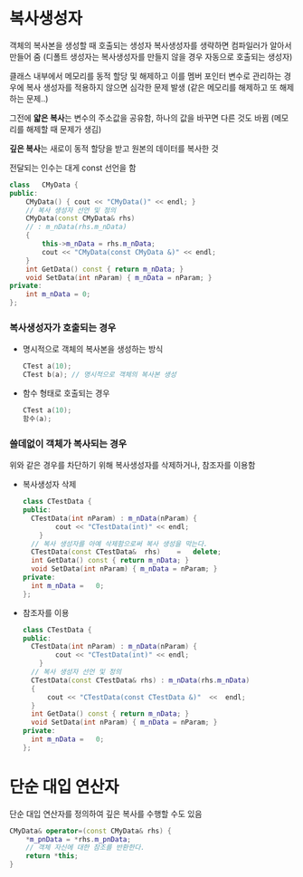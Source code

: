 # 복사생성자

객체의 복사본을 생성할 때 호출되는 생성자
복사생성자를 생략하면 컴파일러가 알아서 만들어 줌
(디폴트 생성자는 복사생성자를 만들지 않을 경우 자동으로 호출되는 생성자)

클래스 내부에서 메모리를 동적 할당 및 해제하고 이를 멤버 포인터 변수로 관리하는 경우에 복사 생성자를 적용하지 않으면 심각한 문제 발생 (같은 메모리를 해제하고 또 해제하는 문제..)

그전에 **얇은 복사**는
변수의 주소값을 공유함, 하나의 값을 바꾸면 다른 것도 바뀜 (메모리를 해제할 때 문제가 생김)

**깊은 복사**는
새로이 동적 할당을 받고 원본의 데이터를 복사한 것

전달되는 인수는 대게 const 선언을 함

```c++
class	CMyData	{
public:
	CMyData() { cout << "CMyData()" << endl; }
	// 복사 생성자 선언 및 정의
	CMyData(const CMyData& rhs)	
	// : m_nData(rhs.m_nData)
	{
		this->m_nData = rhs.m_nData;
		cout << "CMyData(const CMyData &)" << endl;
	}
	int	GetData() const { return m_nData; }
	void SetData(int nParam) { m_nData = nParam; }
private:
	int m_nData	= 0;
};
```



### 복사생성자가 호출되는 경우

- 명시적으로 객체의 복사본을 생성하는 방식

  ```c++
  CTest a(10);
  CTest b(a); // 명시적으로 객체의 복사본 생성
  ```

- 함수 형태로 호출되는 경우

  ```c++
  CTest a(10);
  함수(a);
  ```

  

### 쓸데없이 객체가 복사되는 경우

위와 같은 경우를 차단하기 위해 복사생성자를 삭제하거나, 참조자를 이용함

- 복사생성자 삭제

  ```c++
  class CTestData {
  public:
  	CTestData(int nParam) : m_nData(nParam)	{
          cout << "CTestData(int)" << endl;
      }
  	// 복사 생성자를 아예 삭제함으로써 복사 생성을 막는다.
  	CTestData(const	CTestData&	rhs)	=	delete;
  	int	GetData() const { return m_nData; }
  	void SetData(int nParam) { m_nData = nParam; }
  private:
  	int	m_nData	=	0;
  };
  ```

- 참조자를 이용

  ```c++
  class CTestData {
  public:
  	CTestData(int nParam) : m_nData(nParam)	{
          cout << "CTestData(int)" << endl;
      }
  	// 복사 생성자 선언 및 정의
  	CTestData(const	CTestData& rhs) : m_nData(rhs.m_nData)
  	{
  		cout << "CTestData(const CTestData &)"	<<	endl;
  	}
  	int	GetData() const { return m_nData; }
  	void SetData(int nParam) { m_nData = nParam; }
  private:
  	int	m_nData	=	0;
  };
  ```

  

# 단순 대입 연산자

단순 대입 연산자를 정의하여 깊은 복사를 수행할 수도 있음

```C++
CMyData& operator=(const CMyData& rhs) {
	*m_pnData = *rhs.m_pnData;
	// 객체 자신에 대한 참조를 반환한다.
	return *this;
}
```

